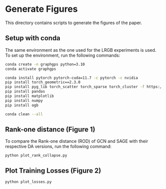 # Generate Figures

This directory contains scripts to generate the figures of the paper.

## Setup with conda

The same environment as the one used for the LRGB experiments is used. To set up the environment, run the following commands:

```bash
conda create -n graphgps python=3.10
conda activate graphgps

conda install pytorch pytorch-cuda=11.7 -c pytorch -c nvidia
pip install torch_geometric==2.3.0
pip install pyg_lib torch_scatter torch_sparse torch_cluster -f https://data.pyg.org/whl/torch-2.0.0+cu117.html
pip install pandas
pip install matplotlib
pip install numpy
pip install ogb

conda clean --all
```

## Rank-one distance (Figure 1)


To compare the Rank-one distance (ROD) of GCN and SAGE with their respective DA versions, run the following command:

```
python plot_rank_collapse.py
```

## Plot Training Losses (Figure 2)

```
python plot_losses.py
```